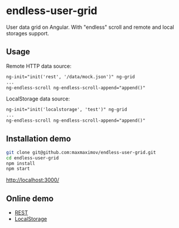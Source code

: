 # endless-user-grid
User data grid on Angular. With "endless" scroll and remote and local storages support.
## Usage
Remote HTTP data source:
```html
ng-init="init('rest', '/data/mock.json')" ng-grid
...
ng-endless-scroll ng-endless-scroll-append="append()"
```
LocalStorage data source:
```html
ng-init="init('localstorage', 'test')" ng-grid
...
ng-endless-scroll ng-endless-scroll-append="append()"
```
## Installation demo
```bash
git clone git@github.com:maxmaximov/endless-user-grid.git
cd endless-user-grid
npm install
npm start
```
[http://localhost:3000/](http://localhost:3000/)

## Online demo
* [REST](https://maxmaximov.github.io/endless-user-grid)
* [LocalStorage](https://maxmaximov.github.io/endless-user-grid/local.html)
